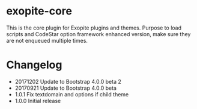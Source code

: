 # exopite-core
This is the core plugin for Exopite plugins and themes. Purpose to load scripts and CodeStar option framework enhanced version, make sure they are not enqueued multiple times.

# Changelog

* 20171202 Update to Bootstrap 4.0.0 beta 2
* 20170921 Update to Bootstrap 4.0.0 beta
* 1.0.1 Fix textdomain and options if child theme
* 1.0.0 Initial release
